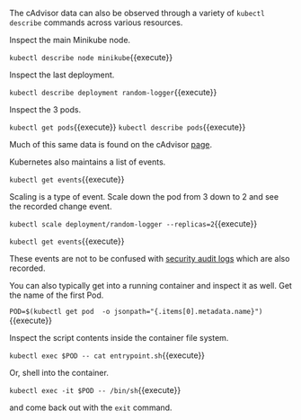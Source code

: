 The cAdvisor data can also be observed through a variety of `kubectl describe` commands across various resources.

Inspect the main Minikube node.

`kubectl describe node minikube`{{execute}}

Inspect the last deployment.

`kubectl describe deployment random-logger`{{execute}}

Inspect the 3 pods.

`kubectl get pods`{{execute}}
`kubectl describe pods`{{execute}}

Much of this same data is found on the cAdvisor [page](`https://[[HOST_SUBDOMAIN]]-4194-[[KATACODA_HOST]].environments.katacoda.com/`{{execute}}).

Kubernetes also maintains a list of events.

`kubectl get events`{{execute}}

Scaling is a type of event. Scale down the pod from 3 down to 2 and see the recorded change event.

`kubectl scale deployment/random-logger --replicas=2`{{execute}}

`kubectl get events`{{execute}}

These events are not to be confused with [security audit logs](https://kubernetes.io/docs/tasks/debug-application-cluster/audit/) which are also recorded.

You can also typically get into a running container and inspect it as well. Get the name of the first Pod.

`POD=$(kubectl get pod  -o jsonpath="{.items[0].metadata.name}")`{{execute}}

Inspect the script contents inside the container file system.

`kubectl exec $POD -- cat entrypoint.sh`{{execute}}

Or, shell into the container.

`kubectl exec -it $POD -- /bin/sh`{{execute}}

and come back out with the `exit` command.
